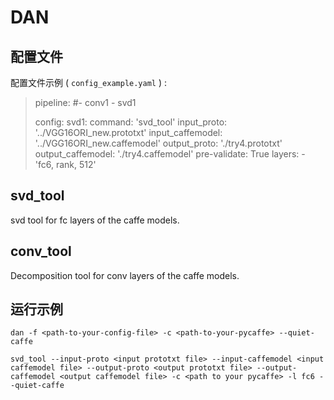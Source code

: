 DAN
================

配置文件
----------------

配置文件示例 ( `config_example.yaml` ) :

>   pipeline:
>     #- conv1
>     - svd1
>
>   config:
>     svd1:
>       command: 'svd_tool'
>       input_proto: '../VGG16ORI_new.prototxt'
>       input_caffemodel: '../VGG16ORI_new.caffemodel'
>       output_proto: './try4.prototxt'
>       output_caffemodel: './try4.caffemodel'
>       pre-validate: True
>       layers:
>         - 'fc6, rank, 512'
>


svd_tool
----------------
svd tool for fc layers of the caffe models.


conv_tool
----------------
Decomposition tool for conv layers of the caffe models.


运行示例
----------------

`dan -f <path-to-your-config-file> -c <path-to-your-pycaffe> --quiet-caffe`

`svd_tool --input-proto <input prototxt file> --input-caffemodel <input caffemodel file> --output-proto <output prototxt file> --output-caffemodel <output caffemodel file> -c <path to your pycaffe> -l fc6 --quiet-caffe`
